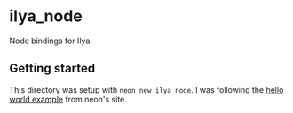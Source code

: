 # ilya_node

Node bindings for Ilya.

## Getting started

This directory was setup with `neon new ilya_node`. 
I was following the [hello world example](https://neon-bindings.com/docs/hello-world) from neon's site.
